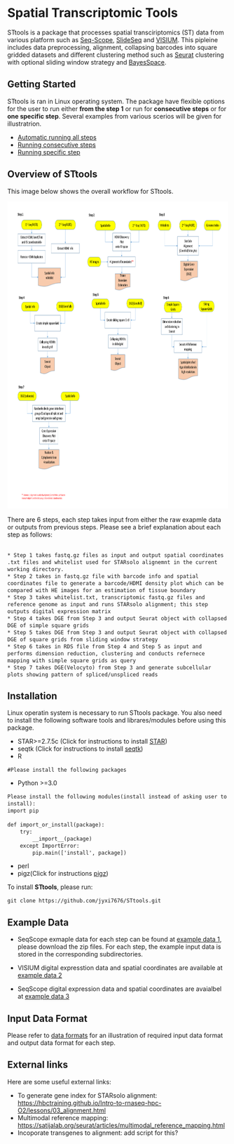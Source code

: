 
# Spatial Transcriptomic Tools 
STtools is a package that processes spatial transciriptomics (ST) data from various platform such as [Seq-Scope](https://www.cell.com/cell/fulltext/S0092-8674(21)00627-9?_returnURL=https%3A%2F%2Flinkinghub.elsevier.com%2Fretrieve%2Fpii%2FS0092867421006279%3Fshowall%3Dtrue), [SlideSeq](https://www.cell.com/cell/fulltext/S0092-8674(21)00627-9?_returnURL=https%3A%2F%2Flinkinghub.elsevier.com%2Fretrieve%2Fpii%2FS0092867421006279%3Fshowall%3Dtrue) and [VISIUM](https://www.nature.com/articles/s42003-020-01247-y). This pipleine includes data preprocessing, alignment, collapsing barcodes into 
square gridded datasets and different clustering method such as [Seurat](https://satijalab.org/seurat/articles/spatial_vignette.html) clustering with optional sliding window strategy and [BayesSpace](https://www.nature.com/articles/s41587-021-00935-2).

## Getting Started
STtools is ran in Linux operating system.  The package have flexible options for the user to run either **from the step 1** or run for **consecutive steps** or for **one specific step**. Several examples from various scerios will be given for illustratrion. 
* [Automatic running all steps](./doc/readme1.md)
* [Running consecutive steps](./doc/readme2.md)
* [Running specific step](./doc/readme3.md)

## Overview of STtools

This image below shows the overall workflow for STtools. 

<p align="center">
    <img src="STtools_workflow.png" width="1550" height="700" />
</p>

There are 6 steps, each step takes input from either the raw exapmle data or outputs from previous steps. Please see a brief explanation about each step as follows:
```

* Step 1 takes fastq.gz files as input and output spatial coordinates .txt files and whitelist used for STARsolo alignemnt in the current working directory.
* Step 2 takes in fastq.gz file with barcode info and spatial coordinates file to generate a barcode/HDMI density plot which can be compared with HE images for an estimation of tissue boundary
* Step 3 takes whitelist.txt, transcriptomic fastq.gz files and reference genome as input and runs STARsolo alignment; this step outputs digital expression matrix
* Step 4 takes DGE from Step 3 and output Seurat object with collapsed DGE of simple square grids
* Step 5 takes DGE from Step 3 and output Seurat object with collapsed DGE of square grids from sliding window strategy
* Step 6 takes in RDS file from Step 4 and Step 5 as input and performs dimension reduction, clustering and conducts refernece mapping with simple square grids as query
* Step 7 takes DGE(Velocyto) from Step 3 and generate subcellular plots showing pattern of spliced/unspliced reads
```

## Installation
Linux operatin system is necessary to run STtools package. You also need to install the following software tools and librares/modules before using this package.
* STAR>=2.7.5c (Click for instructions to install [STAR](https://github.com/alexdobin/STAR))
* seqtk (Click for instructions to install [seqtk](https://github.com/lh3/seqtk))
* R 
```
#Please install the following packages

```
* Python >=3.0 
```
Please install the following modules(install instead of asking user to install):
import pip

def import_or_install(package):
    try:
        __import__(package)
    except ImportError:
        pip.main(['install', package]) 
```
* perl
* pigz(Click for instructions [pigz](https://zlib.net/pigz/))


To install **STtools**, please run:
```
git clone https://github.com/jyxi7676/STtools.git

```


## Example Data
* SeqScope exmaple data for each step can be found at [example data 1](https://drive.google.com/file/d/1e0u57Yu_fVKFvs-UA7WYfj-vgm8Nd2y4/view?usp=sharing), please download the zip files. For each step, the example input data is stored in the corresponding subdirectories. 

* VISIUM digital expresstion data and spatial coordinates are available at [example data 2](https://drive.google.com/drive/folders/130ENNRBEi7kCOXDnGZlHUnuf4CD3_JEI?usp=sharing)
* SeqScope digital expression data and spatial coordinates are avaialbel at [example data 3](https://drive.google.com/drive/folders/1IktkJgDLnYS0fcW65xgHC04S-Mr8ciwf?usp=sharing)

## Input Data Format
Please refer to [data formats](./doc/fileformats.md) for an illustration of required input data format and output data format for each step.

## External links
Here are some useful external links:
* To generate gene index for STARsolo alignment: https://hbctraining.github.io/Intro-to-rnaseq-hpc-O2/lessons/03_alignment.html
* Multimodal reference mapping: https://satijalab.org/seurat/articles/multimodal_reference_mapping.html
* Incoporate transgenes to alignment: add script for this?
